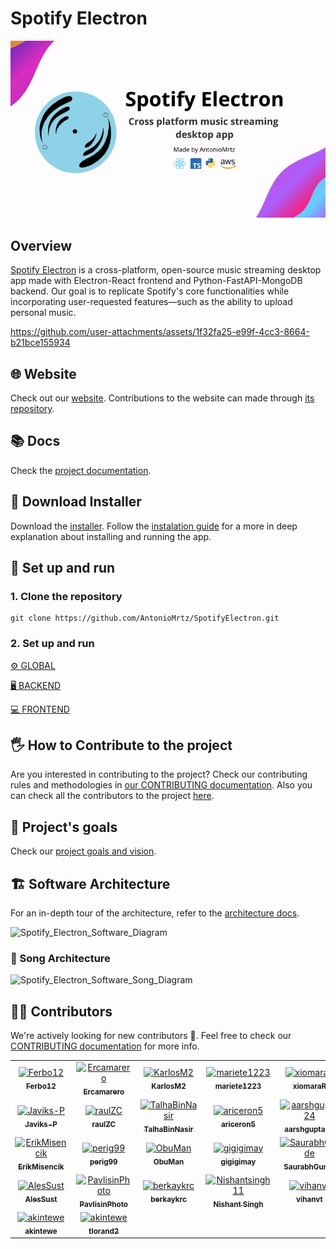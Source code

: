 # Spotify Electron

![Spotify Electron Media Preview](docs/assets/videos/SpotifyElectronReadmePreview.gif)


## Overview

[Spotify Electron](https://antoniomrtz.github.io/SpotifyElectron_Web/) is a cross-platform, open-source music streaming desktop app made with Electron-React frontend and Python-FastAPI-MongoDB backend. Our goal is to replicate Spotify's core functionalities while incorporating user-requested features—such as the ability to upload personal music.

https://github.com/user-attachments/assets/1f32fa25-e99f-4cc3-8664-b21bce155934


## 🌐 Website

Check out our [website](https://antoniomrtz.github.io/SpotifyElectron_Web/). Contributions to the website can made through [its repository](https://github.com/AntonioMrtz/SpotifyElectron_Web).

## 📚 Docs

Check the [project documentation](https://antoniomrtz.github.io/SpotifyElectron_Web/docs/).

## 🔽 Download Installer

Download the [installer](https://github.com/AntonioMrtz/SpotifyElectron/releases). Follow the [instalation guide](docs/user/user-guides/Installation-Guide.md) for a more in deep explanation about installing and running the app.

## 🔧 Set up and run

### 1. Clone the repository

```console
git clone https://github.com/AntonioMrtz/SpotifyElectron.git
```

### 2. Set up and run

[⚙️ GLOBAL](docs/developer/SETUP.md)

[🖥 BACKEND](docs/developer/backend/SETUP.md)

[💻 FRONTEND](docs/developer/frontend/SETUP.md)

## 🖐 How to Contribute to the project

Are you interested in contributing to the project? Check our contributing rules and methodologies in
[our CONTRIBUTING documentation](docs/CONTRIBUTING.md). Also you can check all the contributors to the project [here](docs/CONTRIBUTORS.md).

## 🎯 Project's goals

Check our [project goals and vision](docs/VISION.md).


## 🏗️ Software Architecture

For an in-depth tour of the architecture, refer to the [architecture docs](docs/developer/Architecture.md).

![Spotify_Electron_Software_Diagram](docs/assets/architecture/app_architecture_blob.png)

### 🎵 Song Architecture

![Spotify_Electron_Software_Song_Diagram](docs/assets/architecture/song-architecture-blob.png)

## 🤵🏼 Contributors

We're actively looking for new contributors 🙌. Feel free to check our [CONTRIBUTING documentation](docs/CONTRIBUTING.md) for more info.

<table>
    <tr>
        <td align="center">
            <a href="https://github.com/Ferbo12">
                <img src="https://avatars.githubusercontent.com/u/58307213?v=4" width="90" alt="Ferbo12" />
                <br />
                <sub><b>Ferbo12</b></sub>
            </a>
        </td>
        <td align="center">
            <a href="https://github.com/Ercamarero">
                <img src="https://avatars.githubusercontent.com/u/91611871?v=4" width="90" alt="Ercamarero" />
                <br />
                <sub><b>Ercamarero</b></sub>
            </a>
        </td>
        <td align="center">
            <a href="https://github.com/KarlosM2">
                <img src="https://avatars.githubusercontent.com/u/140536436?v=4" width="90" alt="KarlosM2" />
                <br />
                <sub><b>KarlosM2</b></sub>
            </a>
        </td>
        <td align="center">
            <a href="https://github.com/mariete1223">
                <img src="https://avatars.githubusercontent.com/u/71662461?v=4" width="90" alt="mariete1223" />
                <br />
                <sub><b>mariete1223</b></sub>
            </a>
        </td>
        <td align="center">
            <a href="https://github.com/xiomaraR">
                <img src="https://avatars.githubusercontent.com/u/81057963?v=4" width="90" alt="xiomaraR" />
                <br />
                <sub><b>xiomaraR</b></sub>
            </a>
        </td>
    </tr>
    <tr>
        <td align="center">
            <a href="https://github.com/Javiks-P">
                <img src="https://avatars.githubusercontent.com/u/72615168?v=4" width="90" alt="Javiks-P" />
                <br />
                <sub><b>Javiks-P</b></sub>
            </a>
        </td>
        <td align="center">
            <a href="https://github.com/raulZC">
                <img src="https://avatars.githubusercontent.com/u/78484498?v=4" width="90" alt="raulZC" />
                <br />
                <sub><b>raulZC</b></sub>
            </a>
        </td>
        <td align="center">
            <a href="https://github.com/TalhaBinNasir">
                <img src="https://avatars.githubusercontent.com/u/72547924?v=4" width="90" alt="TalhaBinNasir" />
                <br />
                <sub><b>TalhaBinNasir</b></sub>
            </a>
        </td>
        <td align="center">
            <a href="https://github.com/ariceron5">
                <img src="https://avatars.githubusercontent.com/u/103110478?v=4" width="90" alt="ariceron5" />
                <br />
                <sub><b>ariceron5</b></sub>
            </a>
        </td>
        <td align="center">
            <a href="https://github.com/aarshgupta24">
                <img src="https://avatars.githubusercontent.com/u/122194522?v=4" width="90" alt="aarshgupta24" />
                <br />
                <sub><b>aarshgupta24</b></sub>
            </a>
        </td>
    </tr>
    <tr>
        <td align="center">
            <a href="https://github.com/ErikMisencik">
                <img src="https://avatars.githubusercontent.com/u/108632576?v=4" width="90" alt="ErikMisencik" />
                <br />
                <sub><b>ErikMisencik</b></sub>
            </a>
        </td>
        <td align="center">
            <a href="https://github.com/perig99">
                <img src="https://avatars.githubusercontent.com/u/104552862?v=4" width="90" alt="perig99" />
                <br />
                <sub><b>perig99</b></sub>
            </a>
        </td>
        <td align="center">
            <a href="https://github.com/ObuMan">
                <img src="https://avatars.githubusercontent.com/u/111461001?v=4" width="90" alt="ObuMan" />
                <br />
                <sub><b>ObuMan</b></sub>
            </a>
        </td>
        <td align="center">
            <a href="https://github.com/gigigimay">
                <img src="https://avatars.githubusercontent.com/u/51327193?v=4" width="90" alt="gigigimay" />
                <br />
                <sub><b>gigigimay</b></sub>
            </a>
        </td>
        <td align="center">
            <a href="https://github.com/SaurabhGurde">
                <img src="https://avatars.githubusercontent.com/u/128987288?v=4" width="90" alt="SaurabhGurde" />
                <br />
                <sub><b>SaurabhGurde</b></sub>
            </a>
        </td>
    </tr>
    <tr>
        <td align="center">
            <a href="https://github.com/AlesSust">
                <img src="https://avatars.githubusercontent.com/u/59516393?v=4" width="90" alt="AlesSust" />
                <br />
                <sub><b>AlesSust</b></sub>
            </a>
        </td>
        <td align="center">
            <a href="https://github.com/PavlisinPhoto">
                <img src="https://avatars.githubusercontent.com/u/120133160?v=4" width="90" alt="PavlisinPhoto" />
                <br />
                <sub><b>PavlisinPhoto</b></sub>
            </a>
        </td>
        <td align="center">
            <a href="https://github.com/berkaykrc">
                <img src="https://avatars.githubusercontent.com/u/31601800?v=4" width="90" alt="berkaykrc" />
                <br />
                <sub><b>berkaykrc</b></sub>
            </a>
        </td>
        <td align="center">
            <a href="https://github.com/Nishantsingh11">
                <img src="https://avatars.githubusercontent.com/u/38534128?v=4" width="90" alt="Nishantsingh11" />
                <br />
                <sub><b>Nishant Singh</b></sub>
            </a>
        </td>
        <td align="center">
            <a href="https://github.com/vihanvt">
                <img src="https://avatars.githubusercontent.com/u/179256419?v=4" width="90" alt="vihanvt" />
                <br />
                <sub><b>vihanvt</b></sub>
            </a>
        </td>
    </tr>
    <tr>
        <td align="center">
            <a href="https://github.com/akintewe">
                <img src="https://avatars.githubusercontent.com/u/85641756?v=4" width="90" alt="akintewe" />
                <br />
                <sub><b>akintewe</b></sub>
            </a>
        </td>
        <td align="center">
            <a href="https://github.com/tlorand2">
                <img src="https://avatars.githubusercontent.com/u/129942166?v=4" width="90" alt="akintewe" />
                <br />
                <sub><b>tlorand2</b></sub>
            </a>
        </td>
    </tr>
</table>
